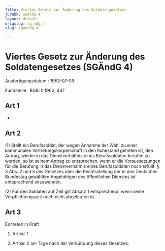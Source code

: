 ```yaml
---
Title: Viertes Gesetz zur Änderung des Soldatengesetzes
jurabk: SGÄndG 4
layout: default
origslug: sg_ndg_4
slug: sgaendg_4

---
```


# Viertes Gesetz zur Änderung des Soldatengesetzes (SGÄndG 4)

Ausfertigungsdatum
:   1962-07-09

Fundstelle
:   BGBl I: 1962, 447

## Art 1

-

## Art 2

(1) Stellt ein Berufssoldat, der wegen Annahme der Wahl zu einer
kommunalen Vertretungskörperschaft in den Ruhestand getreten ist, den
Antrag, wieder in das Dienstverhältnis eines Berufssoldaten berufen zu
werden, so ist seinem Antrag zu entsprechen, wenn er die
Voraussetzungen für die Berufung in das Dienstverhältnis eines
Berufssoldaten noch erfüllt. § 3 Abs. 2 und 3 des Gesetzes über die
Rechtsstellung der in den Deutschen Bundestag gewählten Angehörigen
des öffentlichen Dienstes ist entsprechend anzuwenden.

(2) Für den Soldaten auf Zeit gilt Absatz 1 entsprechend, wenn seine
Verpflichtungszeit noch nicht abgelaufen ist.

## Art 3

Es treten in Kraft

1.  Artikel 1 ...


2.  Artikel 2 am Tage nach der Verkündung dieses Gesetzes.





